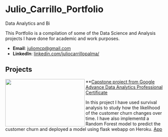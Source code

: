 # Julio_Carrillo_Portfolio
Data Analytics and Bi

This Portfolio is a compilation of some of the Data Science and Analysis projects I have done for academic and work purposes. 

- **Email**: [juliomcp@gmail.com](juliomcp@gmail.com)
- **LinkedIn**: [linkedin.com/juliocarrillopalma/](https://www.linkedin.com/in/juliocarrillopalma/)


## Projects

<img align="left" width="250" height="150" src="https://github.com/archd3sai/Portfolio/blob/master/Images/telecom.jpg">**[Capstone project from Google Advance Data Analytics Professional Certificate](https://user-images.githubusercontent.com/141171038/257931722-b4db74c6-d5bb-416d-9a46-73a351c801f1.png)


In this project I have used survival analysis to study how the likelihood of the customer churn changes over time. I have also implementd a Random Forest model to predict the customer churn and deployed a model using flask webapp on Heroku. [App](https://churn-prediction-app.herokuapp.com/)  

